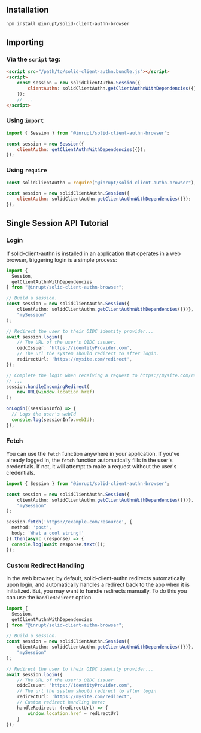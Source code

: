 ## Installation

```bash
npm install @inrupt/solid-client-authn-browser
```

## Importing

### Via the `script` tag:

```html
<script src="/path/to/solid-client-authn.bundle.js"></script>
<script>
    const session = new solidClientAuthn.Session({
        clientAuthn: solidClientAuthn.getClientAuthnWithDependencies({});
    });
    // ...
</script>
```

### Using `import`

```javascript
import { Session } from "@inrupt/solid-client-authn-browser";

const session = new Session({
    clientAuthn: getClientAuthnWithDependencies({});
});
```

### Using `require`

```javascript
const solidClientAuthn = require("@inrupt/solid-client-authn-browser");

const session = new solidClientAuthn.Session({
    clientAuthn: solidClientAuthn.getClientAuthnWithDependencies({});
});
```

## Single Session API Tutorial

### Login

If solid-client-authn is installed in an application that operates in a web browser, triggering login is a simple process:

```typescript
import {
  Session,
  getClientAuthnWithDependencies
} from "@inrupt/solid-client-authn-browser";

// Build a session.
const session = new solidClientAuthn.Session({
    clientAuthn: solidClientAuthn.getClientAuthnWithDependencies({})},
    "mySession"
);

// Redirect the user to their OIDC identity provider...
await session.login({
    // The URL of the user's OIDC issuer.
    oidcIssuer: 'https://identityProvider.com', 
    // The url the system should redirect to after login.
    redirectUrl: 'https://mysite.com/redirect',
});

// Complete the login when receiving a request to https://mysite.com/redirect.
// ...
session.handleIncomingRedirect(
    new URL(window.location.href)
);

onLogin((sessionInfo) => {
  // Logs the user's webId
  console.log(sessionInfo.webId);
});
```

### Fetch

You can use the `fetch` function anywhere in your application.
If you've already logged in, the `fetch` function automatically fills in the user's
credentials. If not, it will attempt to make a request without the user's credentials.

```typescript
import { Session } from "@inrupt/solid-client-authn-browser";

const session = new solidClientAuthn.Session({
    clientAuthn: solidClientAuthn.getClientAuthnWithDependencies({})},
    "mySession"
);

session.fetch('https://example.com/resource', {
  method: 'post',
  body: 'What a cool string!'
}).then(async (response) => {
  console.log(await response.text());
});
```

### Custom Redirect Handling

In the web browser, by default, solid-client-authn redirects automatically upon login,
and automatically handles a redirect back to the app when it is initialized.
But, you may want to handle redirects manually. To do this you can use the `handleRedirect`
option.

```typescript
import {
  Session,
  getClientAuthnWithDependencies
} from "@inrupt/solid-client-authn-browser";

// Build a session.
const session = new solidClientAuthn.Session({
    clientAuthn: solidClientAuthn.getClientAuthnWithDependencies({})},
    "mySession"
);

// Redirect the user to their OIDC identity provider...
await session.login({
    // The URL of the user's OIDC issuer
    oidcIssuer: 'https://identityProvider.com', 
    // The url the system should redirect to after login
    redirectUrl: 'https://mysite.com/redirect',
    // Custom redirect handling here:
    handleRedirect: (redirectUrl) => {
        window.location.href = redirectUrl
    }
});
```
